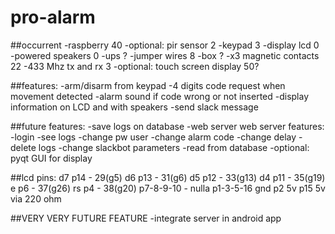 # pro-alarm
##occurrent
-raspberry 40
-optional: pir sensor  2
-keypad 3
-display lcd 0
-powered speakers 0
-ups ?
-jumper wires 8
-box ?
-x3 magnetic contacts 22
-433 Mhz tx and rx 3
-optional: touch screen display 50?

##features:
-arm/disarm from keypad
-4 digits code request when movement detected
-alarm sound if code wrong or not inserted
-display information on LCD and with speakers
-send slack message

##future features:
-save logs on database
-web server
	web server features:
	-login
	-see logs
	-change pw user
	-change alarm code
	-change delay
	-delete logs
	-change slackbot parameters
	-read from database
-optional: pyqt GUI for display

##lcd pins:
d7 p14 - 29(g5)
d6 p13 - 31(g6)
d5 p12 - 33(g13)
d4 p11 - 35(g19)
e p6 - 37(g26)
rs p4 - 38(g20)
p7-8-9-10 - nulla
p1-3-5-16 gnd
p2 5v
p15 5v via 220 ohm


##VERY VERY FUTURE FEATURE
-integrate server in android app
